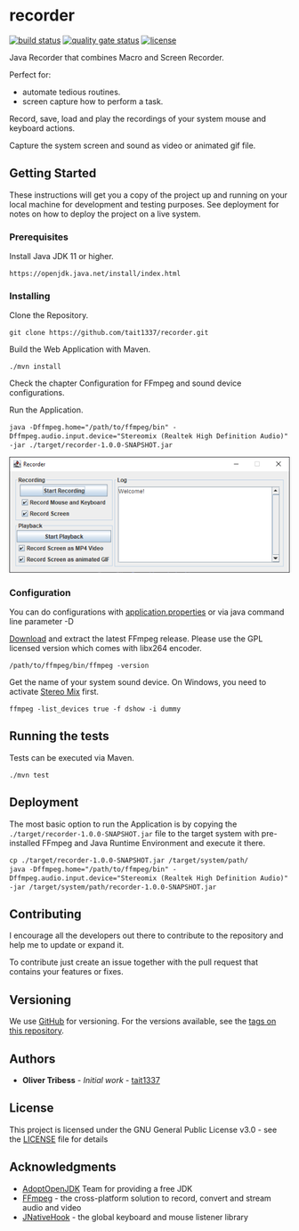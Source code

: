 # recorder
[![build status](https://github.com/Tait1337/recorder/workflows/build/badge.svg)](https://github.com/Tait1337/recorder/actions)
[![quality gate status](https://sonarcloud.io/api/project_badges/measure?project=Tait1337_recorder&metric=alert_status)](https://sonarcloud.io/dashboard?id=Tait1337_recorder)
[![license](https://img.shields.io/github/license/Tait1337/recorder)](LICENSE)

Java Recorder that combines Macro and Screen Recorder.

Perfect for:
- automate tedious routines.
- screen capture how to perform a task.

Record, save, load and play the recordings of your system mouse and keyboard actions.

Capture the system screen and sound as video or animated gif file.

## Getting Started

These instructions will get you a copy of the project up and running on your local machine for development and testing purposes. See deployment for notes on how to deploy the project on a live system.

### Prerequisites

Install Java JDK 11 or higher.
```
https://openjdk.java.net/install/index.html
```

### Installing

Clone the Repository.
```
git clone https://github.com/tait1337/recorder.git
```

Build the Web Application with Maven.
```
./mvn install
```

Check the chapter Configuration for FFmpeg and sound device configurations.

Run the Application.
```
java -Dffmpeg.home="/path/to/ffmpeg/bin" -Dffmpeg.audio.input.device="Stereomix (Realtek High Definition Audio)" -jar ./target/recorder-1.0.0-SNAPSHOT.jar
```

![Screenshot](screenshot_ui.png)

### Configuration

You can do configurations with [application.properties](src/main/resources/application.properties) or via java command line parameter -D

[Download](https://ffmpeg.org/download.html) and extract the latest FFmpeg release. Please use the GPL licensed version which comes with libx264 encoder.
```
/path/to/ffmpeg/bin/ffmpeg -version
```

Get the name of your system sound device. On Windows, you need to activate [Stereo Mix](https://www.howtogeek.com/howto/39532/how-to-enable-stereo-mix-in-windows-7-to-record-audio/) first.
```
ffmpeg -list_devices true -f dshow -i dummy
```

## Running the tests

Tests can be executed via Maven.

```
./mvn test
```

## Deployment

The most basic option to run the Application is by copying the `./target/recorder-1.0.0-SNAPSHOT.jar` file to the target system with pre-installed FFmpeg and Java Runtime Environment and execute it there.

```
cp ./target/recorder-1.0.0-SNAPSHOT.jar /target/system/path/
java -Dffmpeg.home="/path/to/ffmpeg/bin" -Dffmpeg.audio.input.device="Stereomix (Realtek High Definition Audio)" -jar /target/system/path/recorder-1.0.0-SNAPSHOT.jar
```

## Contributing

I encourage all the developers out there to contribute to the repository and help me to update or expand it.

To contribute just create an issue together with the pull request that contains your features or fixes.

## Versioning

We use [GitHub](https://github.com/) for versioning. For the versions available, see the [tags on this repository](https://github.com/tait1337/recorder/tags). 

## Authors

* **Oliver Tribess** - *Initial work* - [tait1337](https://github.com/tait1337)

## License

This project is licensed under the GNU General Public License v3.0 - see the [LICENSE](LICENSE) file for details

## Acknowledgments

* [AdoptOpenJDK](https://adoptopenjdk.net/) Team for providing a free JDK 
* [FFmpeg](https://ffmpeg.org/) - the cross-platform solution to record, convert and stream audio and video
* [JNativeHook](https://github.com/kwhat/jnativehook) - the global keyboard and mouse listener library